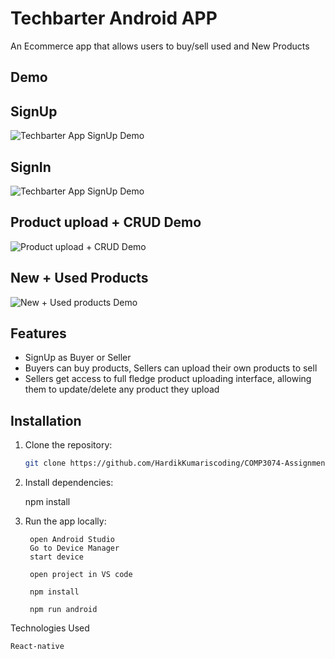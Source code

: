 # Techbarter Android APP

An Ecommerce app that allows users to buy/sell used and New Products

## Demo

## SignUp
![Techbarter App SignUp Demo](./assets/SignUp-demo.gif)


## SignIn
![Techbarter App SignUp Demo](./assets/SignIn-demo.gif)


## Product upload + CRUD Demo

![Product upload + CRUD Demo](./assets/Product-CRUD-demo.gif)

## New + Used Products

![New  + Used products Demo](./assets/New-Used-demo.gif)





## Features
- SignUp as Buyer or Seller
- Buyers can buy products, Sellers can upload their own products to sell
- Sellers get access to full fledge product uploading interface, allowing them to update/delete any product they upload


## Installation

1. Clone the repository:
   ```bash
   git clone https://github.com/HardikKumariscoding/COMP3074-Assignment-2

2.   Install dependencies:

        
        npm install

3. Run the app locally:        

        open Android Studio
        Go to Device Manager
        start device

        open project in VS code

        npm install

        npm run android




Technologies Used

    React-native
    
    
    